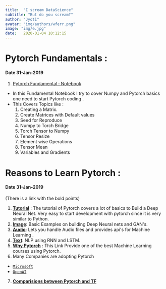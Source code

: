 ```yaml
---
title:  "I scream DataScience"
subtitle: "But do you scream?"
author: "Jyoti"
avatar: "img/authors/wferr.png"
image: "img/e.jpg"
date:   2020-01-04 10:12:15
---
```


# Pytorch Fundamentals : 
#### Date 31-Jan-2019

1. [Pytorch Fundamental : Notebook ](https://github.com/ijbo/ML_Theory/blob/master/Pytorch/Pytorch_Fundatmentals.ipynb)
- In this Fundamental Notebook I try to cover Numpy and Pytorch basics one need to start Pytorch coding .
- This Covers Topics like :
  1. Creating a Matrix.
  2. Create Matrices with Default values
  3. Seed for Reproduce
  4. Numpy to Torch Bridge
  5. Torch Tensor to Numpy
  6. Tensor Resize
  7. Element wise Operations
  8. Tensor Mean
  9. Variables and Gradients

# Reasons to Learn Pytorch : 
#### Date 31-Jan-2019

(There is a link with the bold points) 
1. **[Tutorial](https://pytorch.org/tutorials/)** : The tutorial of Pytorch covers a lot of basics to Build a Deep Neural Net. Very easy to start development with pytorch since it  is very similar to Python.
2. **[Image](https://pytorch.org/tutorials/#image)**: Basic Examples on building Deep Neural nets and GAN's.
3. **[Audio](https://pytorch.org/tutorials/#audio)**: Lets you handle Audio files and provides api's for Machine Learning . 
4. **[Text](https://pytorch.org/tutorials/#text)**:  NLP using RNN and LSTM.
5. **[Why Pytorch](https://www.fast.ai/2017/09/08/introducing-pytorch-for-fastai/)** : This Link Provide one of the best Machine Learning courses using Pytorch.
6. Many Companies are adopting Pytorch 
-  [`Microsoft`](https://twitter.com/jeremyphoward/status/1182444543574044677?lang=en)
-  [`OpenAI`](https://twitter.com/OpenAI/status/1222927584033247232)
7. **[Comparisions between Pytorch and TF](https://builtin.com/data-science/pytorch-vs-tensorflow)**
